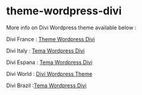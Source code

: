 # theme-wordpress-divi

More info on Divi Wordpress theme available below : 

Divi France : <a title="Theme Wordpress Divi" href="http://divi-elegantthemes.fr/" target="_blank">Theme Wordpress Divi</a>

Divi Italy : <a title="Tema Wordpress Divi" href="https://divi-elegantthemes.it/" target="_blank">Tema Wordpress Divi</a>

Divi Espana : <a title="Tema Wordpress Divi" href="https://divi-elegantthemes.es/" target="_blank">Tema Wordpress Divi</a>

Divi World : <a title="Divi Wordpress theme" href="https://divi-elegantthemes.com/" target="_blank">Divi Wordpress Theme</a>

Divi Brazil :<a title="Tema Wordpress Divi" href="https://temawpdivi.com/" target="_blank">Tema Wordpress Divi</a>
